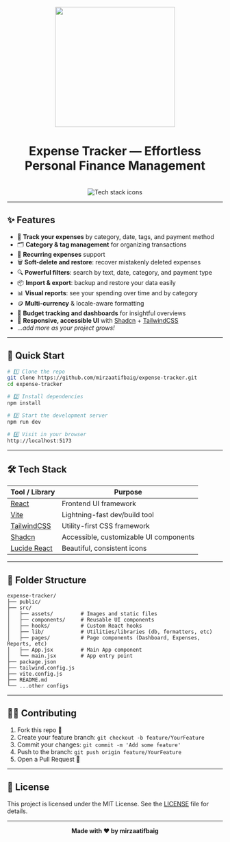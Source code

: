 <p align="center">
  <img align="center" width="280" src="https://skillicons.dev/icons?i=react"/>
</p>

<div align="center">
  <h1>Expense Tracker &mdash; Effortless Personal Finance Management</h1>
</div>
</br>

<div align="center">
  <img src="https://skillicons.dev/icons?i=react,tailwind,js,vite,html,css" alt="Tech stack icons" />
</div>

---

## ✨ Features

- 💸 **Track your expenses** by category, date, tags, and payment method
- 🗂️ **Category & tag management** for organizing transactions
- 🔁 **Recurring expenses** support
- 🗑️ **Soft-delete and restore**: recover mistakenly deleted expenses
- 🔍 **Powerful filters**: search by text, date, category, and payment type
- 📦 **Import & export**: backup and restore your data easily
- 📊 **Visual reports**: see your spending over time and by category
- 🪙 **Multi-currency** & locale-aware formatting
- 📅 **Budget tracking and dashboards** for insightful overviews
- 🧩 **Responsive, accessible UI** with [Shadcn](https://ui.shadcn.com/) + [TailwindCSS](https://tailwindcss.com/)
- ..._add more as your project grows!_

---

## 🚀 Quick Start

```bash
# 1️⃣ Clone the repo
git clone https://github.com/mirzaatifbaig/expense-tracker.git
cd expense-tracker

# 2️⃣ Install dependencies
npm install

# 3️⃣ Start the development server
npm run dev

# 4️⃣ Visit in your browser
http://localhost:5173
```

---

## 🛠️ Tech Stack

| Tool / Library         | Purpose                                      |
|------------------------|----------------------------------------------|
| [React](https://reactjs.org/)         | Frontend UI framework                     |
| [Vite](https://vitejs.dev/)           | Lightning-fast dev/build tool             |
| [TailwindCSS](https://tailwindcss.com/)| Utility-first CSS framework               |
| [Shadcn](https://ui.shadcn.com/) | Accessible, customizable UI components    |
| [Lucide React](https://lucide.dev/)   | Beautiful, consistent icons               |

---

## 📂 Folder Structure

```text
expense-tracker/
├── public/
├── src/
│   ├── assets/         # Images and static files
│   ├── components/     # Reusable UI components
│   ├── hooks/          # Custom React hooks
│   ├── lib/            # Utilities/libraries (db, formatters, etc)
│   ├── pages/          # Page components (Dashboard, Expenses, Reports, etc)
│   ├── App.jsx         # Main App component
│   └── main.jsx        # App entry point
├── package.json
├── tailwind.config.js
├── vite.config.js
├── README.md
└── ...other configs
```

---

## 🧑‍💻 Contributing

1. Fork this repo 🍴
2. Create your feature branch: `git checkout -b feature/YourFeature`
3. Commit your changes: `git commit -m 'Add some feature'`
4. Push to the branch: `git push origin feature/YourFeature`
5. Open a Pull Request 🚀

---

## 📃 License

This project is licensed under the MIT License. See the [LICENSE](LICENSE) file for details.

---

<div align="center">
  <b>Made with ❤️ by mirzaatifbaig</b>
</div>
